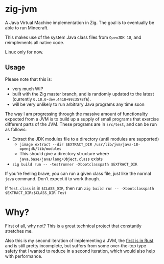 # zig-jvm

A Java Virtual Machine implementation in Zig. The goal is to eventually be able to run Minecraft.

This makes use of the system Java class files from `OpenJDK 18`, and reimplements all native code.

Linux only for now.

## Usage

Please note that this is:
* very much WIP
* built with the Zig master branch, and is randomly updated to the latest
    (currently `0.10.0-dev.4418+99c3578f6`).
* will be very unlikely to run arbitrary Java programs any time soon

The way I am progressing through the massive amount of functionality expected from a JVM is to build
up a supply of small programs that exercise different parts of the JVM. These programs are in
`src/test`, and can be run as follows:

* Extract the JDK modules file to a directory (until modules are supported)
    * `jimage extract --dir $EXTRACT_DIR /usr/lib/jvm/java-18-openjdk/lib/modules`
    * This should give a directory structure where `java.base/java/lang/Object.class` exists
* `zig build run -- -testrunner -Xbootclasspath $EXTRACT_DIR`

If you're feeling brave, you can run a given class file, just like the normal `java` command. Don't
expect it to work though.

If `Test.class` is in `$CLASS_DIR`, then run
    `zig build run -- -Xbootclasspath $EXTRACT_DIR:$CLASS_DIR Test`


# Why?

First of all, why not? This is a great technical project that constantly stretches me.

Also this is my second iteration of implementing a JVM, the [first is in Rust](https://github.com/DomWilliams0/jvm) and is still pretty incomplete, but suffers from some over-the-top type safety that I wanted to reduce in a second iteration, which would also help with performance.
